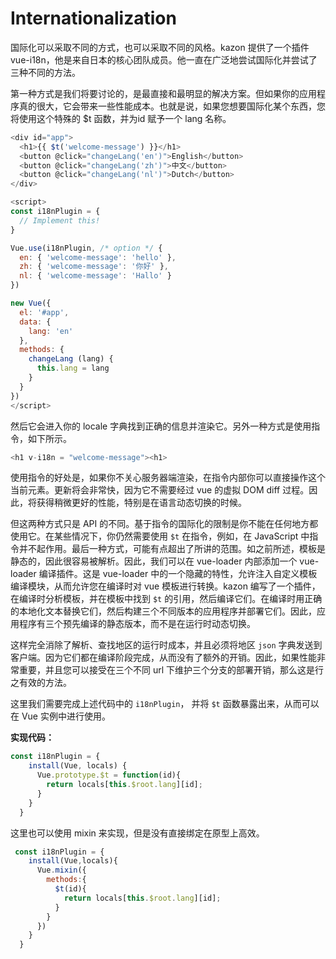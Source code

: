 # Internationalization

国际化可以采取不同的方式，也可以采取不同的风格。kazon 提供了一个插件 vue-i18n，他是来自日本的核心团队成员。他一直在广泛地尝试国际化并尝试了三种不同的方法。

第一种方式是我们将要讨论的，是最直接和最明显的解决方案。但如果你的应用程序真的很大，它会带来一些性能成本。也就是说，如果您想要国际化某个东西，您将使用这个特殊的 $t 函数，并为id 赋予一个 lang 名称。

```js
<div id="app">
  <h1>{{ $t('welcome-message') }}</h1>
  <button @click="changeLang('en')">English</button>
  <button @click="changeLang('zh')">中文</button>
  <button @click="changeLang('nl')">Dutch</button>
</div>

<script>
const i18nPlugin = {
  // Implement this!
}

Vue.use(i18nPlugin, /* option */ {
  en: { 'welcome-message': 'hello' },
  zh: { 'welcome-message': '你好' },
  nl: { 'welcome-message': 'Hallo' }
})

new Vue({
  el: '#app',
  data: {
    lang: 'en'
  },
  methods: {
    changeLang (lang) {
      this.lang = lang
    }
  }
})
</script>
```

然后它会进入你的 locale 字典找到正确的信息并渲染它。另外一种方式是使用指令，如下所示。

```js
<h1 v-i18n = "welcome-message"><h1>
```

使用指令的好处是，如果你不关心服务器端渲染，在指令内部你可以直接操作这个当前元素。更新将会非常快，因为它不需要经过 vue 的虚拟 DOM diff 过程。因此，将获得稍微更好的性能，特别是在语言动态切换的时候。

但这两种方式只是 API 的不同。基于指令的国际化的限制是你不能在任何地方都使用它。在某些情况下，你仍然需要使用 `$t` 在指令，例如，在 JavaScript 中指令并不起作用。最后一种方式，可能有点超出了所讲的范围。如之前所述，模板是静态的，因此很容易被解析。因此，我们可以在 vue-loader 内部添加一个 vue-loader 编译插件。这是 vue-loader 中的一个隐藏的特性，允许注入自定义模板编译模块，从而允许您在编译时对 vue 模板进行转换。kazon 编写了一个插件，在编译时分析模板，并在模板中找到 `$t` 的引用，然后编译它们。在编译时用正确的本地化文本替换它们，然后构建三个不同版本的应用程序并部署它们。因此，应用程序有三个预先编译的静态版本，而不是在运行时动态切换。

这样完全消除了解析、查找地区的运行时成本，并且必须将地区 `json` 字典发送到客户端。因为它们都在编译阶段完成，从而没有了额外的开销。因此，如果性能非常重要，并且您可以接受在三个不同 url 下维护三个分支的部署开销，那么这是行之有效的方法。

这里我们需要完成上述代码中的 `i18nPlugin`， 并将 `$t` 函数暴露出来，从而可以在 Vue 实例中进行使用。

**实现代码：**

```js
const i18nPlugin = {
    install(Vue, locals) {
      Vue.prototype.$t = function(id){
        return locals[this.$root.lang][id];
      }
    }
  }
```

这里也可以使用 mixin 来实现，但是没有直接绑定在原型上高效。

``` js
 const i18nPlugin = {
    install(Vue,locals){
      Vue.mixin({
        methods:{
          $t(id){
            return locals[this.$root.lang][id];
          }
        }
      })
    }
  }
```

